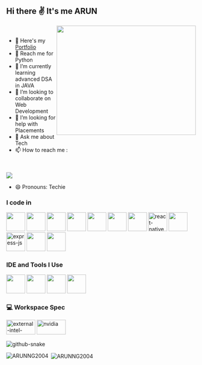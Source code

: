 ## Hi there ✌️  It's me ARUN


<img align="right" width="370" height="290" src="https://i.pinimg.com/originals/47/f0/34/47f0342cec72b800463bf003eac1257e.gif"><br>
- 🔭 Here's my [Portfolio](https://arunng2004.github.io/)
- 🚀 Reach me for Python 
- 🌱 I’m currently learning advanced DSA in JAVA
- 👯 I’m looking to collaborate on Web Development
- 🤔 I’m looking for help with Placements
- 💬 Ask me about Tech
- 📫 How to reach me :
<br />

[<img src="https://img.shields.io/badge/LinkedIn-0077B5?style=for-the-badge&logo=linkedin&logoColor=white" />](https://www.linkedin.com/in/aruncse2004/)
- 😄 Pronouns: Techie
### I code in
<img height="50" width="50" src="https://img.icons8.com/color/48/000000/python.png" /> <img height="50" width="50" src="https://img.icons8.com/color/48/000000/c-programming.png" /> <img height="50" width="50" src="https://img.icons8.com/color/48/000000/c-plus-plus-logo.png" /> <img height="50" width="50" src="https://img.icons8.com/color/48/000000/html-5.png" /> <img height="50" width="50" src="https://img.icons8.com/color/48/000000/css3.png" />  <img height="50" width="50" src="https://img.icons8.com/color/48/tailwindcss.png" />
<img height="50" width="50" src="https://img.icons8.com/color/48/000000/javascript.png"/> <img width="50" height="50" src="https://img.icons8.com/color/48/react-native.png" alt="react-native"/> <img height="50" width="50" src="https://img.icons8.com/color/48/000000/nodejs.png"/> <img width="50" height="50" src="https://img.icons8.com/color/48/express-js.png" alt="express-js"/> <img height="50" width="50" src="https://img.icons8.com/color/48/000000/mongodb.png"/>   <img height="50" width="50" src="https://img.icons8.com/color/48/000000/mysql-logo.png"/>
### IDE and Tools I Use
<img height="50" width="50" src="https://img.icons8.com/color/48/000000/visual-studio-code-2019.png"/> <img height="50" width="50" src="https://img.icons8.com/color/48/000000/pycharm.png"/> <img height="50" width="50" src="https://img.icons8.com/color/50/000000/git.png"/> <img height="50" width="50" src="https://img.icons8.com/color/48/000000/figma--v1.png"/>


### 💻 Workspace Spec
 <img width="77" height="39" src="https://img.shields.io/badge/INTEL-I7-blue" alt="external-intel-corporation-an-american-multinational-corporation-and-technology-company-logo-shadow-tal-revivo"/> <img width="77" height="39" src="https://img.shields.io/badge/RTX-3050%20Ti-drakgreen" alt="nvidia"/>


<picture>
  <source media="(prefers-color-scheme: dark)" srcset="https://raw.githubusercontent.com/tobiasmeyhoefer/tobiasmeyhoefer/output/github-snake-dark.svg" />
  <source media="(prefers-color-scheme: light)" srcset="https://raw.githubusercontent.com/tobiasmeyhoefer/tobiasmeyhoefer/output/github-snake.svg" />
  <img alt="github-snake" src="https://raw.githubusercontent.com/tobiasmeyhoefer/tobiasmeyhoefer/output/github-snake.svg" />
</picture>
<!-- Programming Languages Card -->
<p><img align="left" src="https://github-readme-stats.vercel.app/api/top-langs?username=ARUNNG2004&show_icons=true&locale=en&layout=compact&theme=tokyonight" alt="ARUNNG2004" /></p>

<!-- GitHub Stats Card -->
<p>&nbsp;<img align="center" src="https://github-readme-stats.vercel.app/api?username=ARUNNG2004&show_icons=true&locale=en&theme=tokyonight" alt="ARUNNG2004" /></p>
